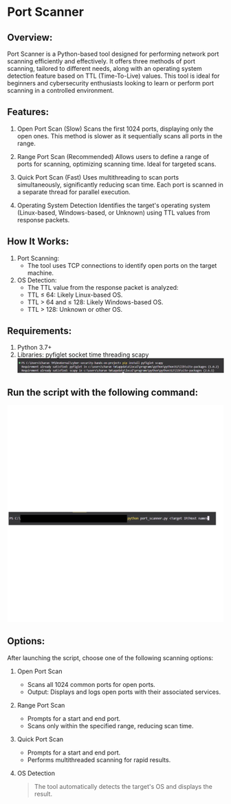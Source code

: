 # Port Scanner

## Overview:

Port Scanner is a Python-based tool designed for performing network port scanning efficiently and effectively. It offers three methods of port scanning, tailored to different needs, along with an operating system detection feature based on TTL (Time-To-Live) values.
This tool is ideal for beginners and cybersecurity enthusiasts looking to learn or perform port scanning in a controlled environment.

## Features:

1. Open Port Scan (Slow)
   Scans the first 1024 ports, displaying only the open ones.
   This method is slower as it sequentially scans all ports in the range.

2. Range Port Scan (Recommended)
   Allows users to define a range of ports for scanning, optimizing scanning time.
   Ideal for targeted scans.

3. Quick Port Scan (Fast)
   Uses multithreading to scan ports simultaneously, significantly reducing scan time.
   Each port is scanned in a separate thread for parallel execution.

4. Operating System Detection
   Identifies the target's operating system (Linux-based, Windows-based, or Unknown) using TTL values from response packets.

## How It Works:

1. Port Scanning:
   - The tool uses TCP connections to identify open ports on the target machine.
2. OS Detection:
   - The TTL value from the response packet is analyzed:
   - TTL ≤ 64: Likely Linux-based OS.
   - TTL > 64 and ≤ 128: Likely Windows-based OS.
   - TTL > 128: Unknown or other OS.

## Requirements:

1. Python 3.7+
2. Libraries:
   pyfiglet
   socket
   time
   threading
   scapy
   ![Installing Libraries](image.png)

## Run the script with the following command:

![Run the script command](assets/port%201.png)

## Options:

After launching the script, choose one of the following scanning options:

1. Open Port Scan

   - Scans all 1024 common ports for open ports.
   - Output: Displays and logs open ports with their associated services.

2. Range Port Scan

   - Prompts for a start and end port.
   - Scans only within the specified range, reducing scan time.

3. Quick Port Scan

   - Prompts for a start and end port.
   - Performs multithreaded scanning for rapid results.

4. OS Detection
   > The tool automatically detects the target's OS and displays the result.
